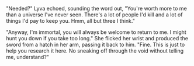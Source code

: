 "Needed?" Lyva echoed, sounding the word out, "You're worth more to me than a universe I've never seen. There's a lot of people I'd kill and a lot of things I'd pay to keep you. Hmm, all but three I think."    

"Anyway, I'm immortal, you will always be welcome to return to me. I might hunt you down if you take too long." She flicked her wrist and produced the sword from a hatch in her arm, passing it back to him. "Fine. This is just to help you research it here. No sneaking off through the void without telling me, understand?"